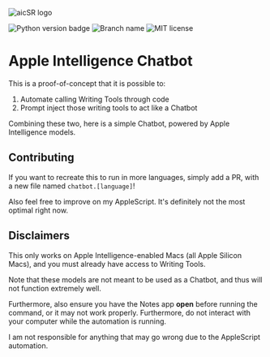 ![aicSR logo](https://images-wixmp-ed30a86b8c4ca887773594c2.wixmp.com/f/5f7b4968-1a5d-413e-886e-a88859a13026/dig05or-3bb6d41a-be7f-4ee5-a4b3-3e8e7d70cf9d.png?token=eyJ0eXAiOiJKV1QiLCJhbGciOiJIUzI1NiJ9.eyJzdWIiOiJ1cm46YXBwOjdlMGQxODg5ODIyNjQzNzNhNWYwZDQxNWVhMGQyNmUwIiwiaXNzIjoidXJuOmFwcDo3ZTBkMTg4OTgyMjY0MzczYTVmMGQ0MTVlYTBkMjZlMCIsIm9iaiI6W1t7InBhdGgiOiJcL2ZcLzVmN2I0OTY4LTFhNWQtNDEzZS04ODZlLWE4ODg1OWExMzAyNlwvZGlnMDVvci0zYmI2ZDQxYS1iZTdmLTRlZTUtYTRiMy0zZThlN2Q3MGNmOWQucG5nIn1dXSwiYXVkIjpbInVybjpzZXJ2aWNlOmZpbGUuZG93bmxvYWQiXX0.Uxw-ENHWFanmPdywMJv-AMTKNoFxoHULI6RF3yVvTxo)

![Python version badge](https://badgen.net/pypi/python/rose) ![Branch name](https://img.shields.io/badge/Branch_name-main-blue) ![MIT license](https://badgen.net/static/license/MIT/red)

# Apple Intelligence Chatbot

This is a proof-of-concept that it is possible to:
1. Automate calling Writing Tools through code
2. Prompt inject those writing tools to act like a Chatbot

Combining these two, here is a simple Chatbot, powered by Apple Intelligence models.

## Contributing

If you want to recreate this to run in more languages, simply add a PR, with a new file named `chatbot.[language]`!

Also feel free to improve on my AppleScript. It's definitely not the most optimal right now.

## Disclaimers

This only works on Apple Intelligence-enabled Macs (all Apple Silicon Macs), and you must already have access to Writing Tools.

Note that these models are not meant to be used as a Chatbot, and thus will not function extremely well.

Furthermore, also ensure you have the Notes app **open** before running the command, or it may not work properly. Furthermore, do not interact with your computer while the automation is running.

I am not responsible for anything that may go wrong due to the AppleScript automation.
